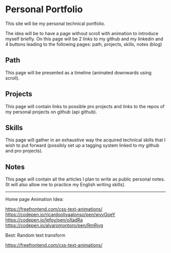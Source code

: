 # Personal Portfolio

This site will be my personal technical portfolio.

The idea will be to have a page without scroll with animation to introduce myself briefly. 
On this page will be 2 links to my github and my linkedin and 4 buttons leading to the following pages:
path, projects, skills, notes (blog)

## Path

This page will be presented as a timeline (animated downwards using scroll).

## Projects

This page will contain links to possible pro projects and links to the repos of my personal projects on github (api github).

## Skills

This page will gather in an exhaustive way the acquired technical skills that I wish to put forward (possibly set up a tagging system linked to my github and pro projects).

## Notes

This page will contain all the articles I plan to write as public personal notes. (It will also allow me to practice my English writing skills).

---

Home page Animation Idea:

https://freefrontend.com/css-text-animations/  
https://codepen.io/ricardoolivaalonso/pen/wvvGoeY  
https://codepen.io/lefoy/pen/oXadRa  
https://codepen.io/alvaromontoro/pen/RmRjvg  

Best: Random text transform

https://freefrontend.com/css-text-animations/  